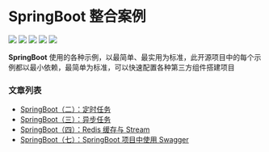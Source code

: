 # SpringBoot 整合案例

![](https://img.shields.io/badge/spring-traning-6DB33F?style=flat-square&logo=spring)
![](https://img.shields.io/badge/SpringBoot-3.0.3-6DB33F?style=flat-square)
![](https://img.shields.io/badge/language-java-yellowgreen?style=flat-square)
![](https://img.shields.io/badge/RELEASE-1.0--SNAPSHOT-blue.svg?style=flat-square)
![](https://img.shields.io/badge/license-GPL--3.0-blue.svg?style=flat-square)

**SpringBoot** 使用的各种示例，以最简单、最实用为标准，此开源项目中的每个示例都以最小依赖，最简单为标准，可以快速配置各种第三方组件搭建项目

### 文章列表

- [SpringBoot（二）：定时任务](https://github.com/JiangYongKang/spring-boot-examples/tree/master/spring-boot-schedule)
- [SpringBoot（三）：异步任务](https://github.com/JiangYongKang/spring-boot-examples/tree/master/spring-boot-async)
- [SpringBoot（四）：Redis 缓存与 Stream](https://github.com/JiangYongKang/spring-boot-examples/tree/master/spring-boot-redis)
- [SpringBoot（七）：SpringBoot 项目中使用 Swagger](https://github.com/JiangYongKang/spring-boot-examples/tree/master/spring-boot-swagger)